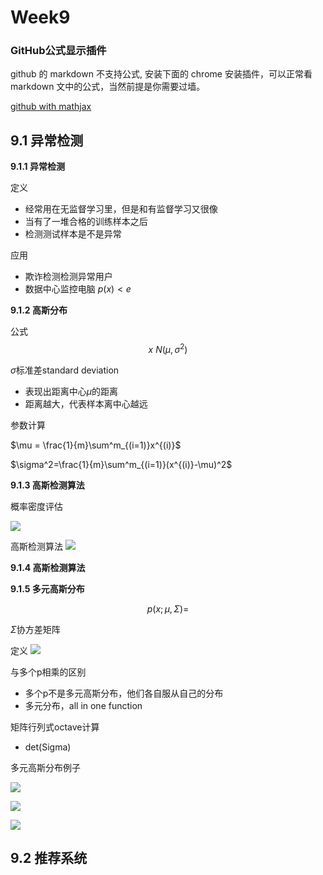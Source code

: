 # Week9


### GitHub公式显示插件
github 的 markdown 不支持公式, 安装下面的 chrome 安装插件，可以正常看 markdown 文中的公式，当然前提是你需要过墙。

[github with mathjax](https://chrome.google.com/webstore/detail/github-with-mathjax/ioemnmodlmafdkllaclgeombjnmnbima)


## 9.1 异常检测

**9.1.1 异常检测**

定义
- 经常用在无监督学习里，但是和有监督学习又很像
- 当有了一堆合格的训练样本之后
- 检测测试样本是不是异常

应用
- 欺诈检测检测异常用户
- 数据中心监控电脑
$p(x)< e$

**9.1.2 高斯分布**

公式
$$x ~  N(\mu,\sigma^2)$$

$\sigma$标准差standard deviation
- 表现出距离中心$\mu$的距离
- 距离越大，代表样本离中心越远

参数计算

$\mu = \frac{1}{m}\sum^m_{(i=1)}x^{(i)}$

$\sigma^2=\frac{1}{m}\sum^m_{(i=1)}(x^{(i)}-\mu)^2$

**9.1.3 高斯检测算法**

概率密度评估

![](https://user-images.githubusercontent.com/41643043/56625024-d99e2800-666d-11e9-8bfe-226e843124a5.png)


高斯检测算法
![](https://user-images.githubusercontent.com/41643043/56625025-d99e2800-666d-11e9-81c3-66ff461a6f7f.png)



**9.1.4 高斯检测算法**





**9.1.5 多元高斯分布**

$$p(x;\mu,\Sigma) = $$

$\Sigma$协方差矩阵

定义
![](https://user-images.githubusercontent.com/41643043/56625343-78775400-666f-11e9-90a0-8e5bb9759e5a.png)

与多个p相乘的区别
- 多个p不是多元高斯分布，他们各自服从自己的分布
- 多元分布，all in one function



矩阵行列式octave计算
- det(Sigma)

多元高斯分布例子

![](https://user-images.githubusercontent.com/41643043/56625531-529e7f00-6670-11e9-90bc-44123c42425f.png)

![](https://user-images.githubusercontent.com/41643043/56625642-d8222f00-6670-11e9-8768-30124a246888.png)


![](https://user-images.githubusercontent.com/41643043/56625643-d8222f00-6670-11e9-927b-d29f39739e58.png)



## 9.2 推荐系统

